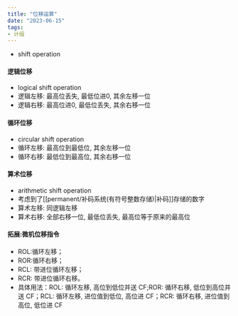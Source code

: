 ```yaml
---
title: "位移运算"
date: "2023-06-15"
tags:
- 计组
---
```


- shift operation

#### 逻辑位移
- logical shift operation
- 逻辑左移: 最高位丢失, 最低位进0, 其余左移一位
- 逻辑右移: 最高位进0, 最低位丢失, 其余右移一位

#### 循环位移
- circular shift operation
- 循环左移: 最高位到最低位, 其余左移一位
- 循环右移: 最低位到最高位, 其余右移一位

#### 算术位移
- arithmetic shift operation
- 考虑到了[[permanent/补码系统(有符号整数存储)|补码]]存储的数字
- 算术左移: 同逻辑左移
- 算术右移: 全部右移一位, 最低位丢失, 最高位等于原来的最高位

#### 拓展:微机位移指令
- ROL:循环左移；
- ROR:循环右移；
- RCL: 带进位循环左移；
- RCR: 带进位循环右移。 
- 具体用法：ROL: 循环左移, 高位到低位并送 CF;ROR: 循环右移, 低位到高位并送 CF；RCL: 循环左移, 进位值到低位, 高位进 CF；RCR: 循环右移, 进位值到高位, 低位进 CF